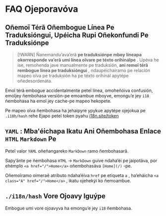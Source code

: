 # FAQ Ojeporavóva

## Oñemoĩ Térã Oñembogue Línea Pe Traduksióngui, Upéicha Rupi Oñekonfundi Pe Traduksiónpe

> [!WARN]
> Ñanemanduʼavaʼerã **pe traduksiónpe mboy líneapa okorresponde vaʼerã umi línea oĩvare pe téxto orihinálpe** .
> Upéva he ise, remohenda jave manualmente pe traduksión, **ani remoĩ térã rembogue línea pe traduksióngui** , ndaupéichairamo pe relación mapeo oĩva pe traduksión ha pe téxto orihinál apytépe oñedesordenáta.

Emoĩ térã embogue accidentalmente peteĩ línea, omoheñóiva confusión, emoĩjey ñembohasa versión-pe emoambue mboyve, emongu’e jey `i18` ñembohasa ha emoĩ jey cache-pe mapeo hekopete.

Pe mapeo oĩva ñembohasa ha jehaipyre ypykue apytépe ojejokua pe `.i18h/hash` rehe Ejapo peteĩ token pyahu [i18n.site/token](//i18n.site/token)

## `YAML` : Mba'éichapa Ikatu Ani Oñembohasa Enlace `HTML` `Markdown` Pe

Peteĩ valor `YAML` oñeñangareko `MarkDown` ramo ñembohasarã.

Sapy’ánte pe ñembohasa `HTML` → `MarkDown` guive ndaha’éi pe jaipotáva, por ehémplo `<a href="/">Home</a>` oñembohasáva `[Home](/)` -pe.

Oñemoĩramo oimeraẽ atributo ndaha’éiva `href` pe etiqueta `a` , ha’eháicha `<a class="A" href="/">Home</a>` , ikatu ojehekýi ko ñemoambue.

## `./i18n/hash` Vore Ojoavy Iguýpe

Embogue umi vore ojoavyva ha emongu’e jey `i18` ñembohasa.